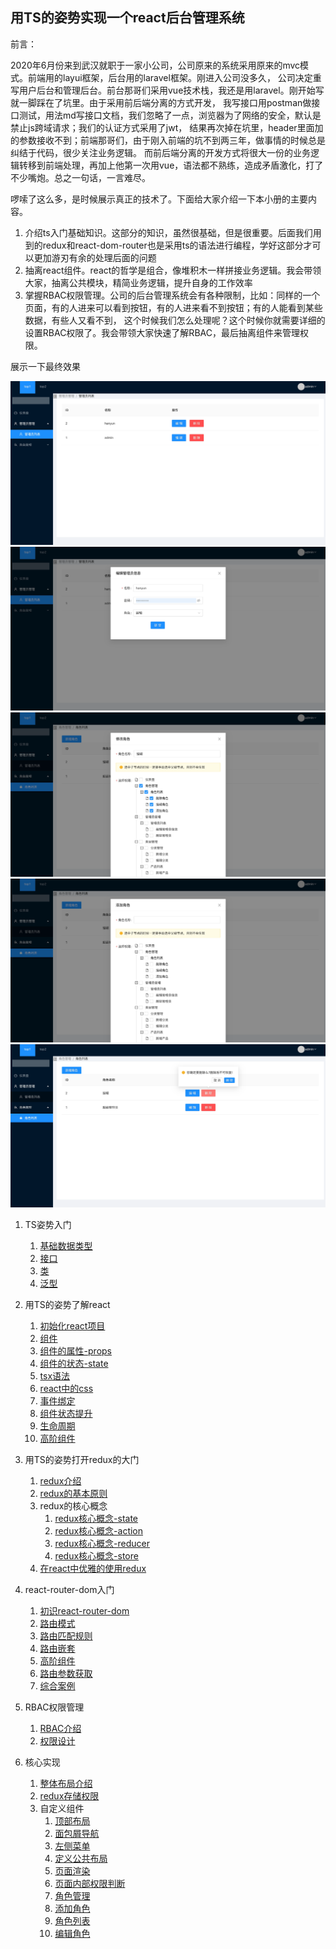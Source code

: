 ## 用TS的姿势实现一个react后台管理系统

前言：

2020年6月份来到武汉就职于一家小公司，公司原来的系统采用原来的mvc模式。前端用的layui框架，后台用的laravel框架。刚进入公司没多久，
公司决定重写用户后台和管理后台。前台那哥们采用vue技术栈，我还是用laravel。刚开始写就一脚踩在了坑里。由于采用前后端分离的方式开发，
我写接口用postman做接口测试，用法md写接口文档，我们忽略了一点，浏览器为了网络的安全，默认是禁止js跨域请求；我们的认证方式采用了jwt，
结果再次掉在坑里，header里面加的参数接收不到；前端那哥们，由于刚入前端的坑不到两三年，做事情的时候总是纠结于代码，很少关注业务逻辑。
而前后端分离的开发方式将很大一份的业务逻辑转移到前端处理，再加上他第一次用vue，语法都不熟练，造成矛盾激化，打了不少嘴炮。总之一句话，一言难尽。

啰嗦了这么多，是时候展示真正的技术了。下面给大家介绍一下本小册的主要内容。

1. 介绍ts入门基础知识。这部分的知识，虽然很基础，但是很重要。后面我们用到的redux和react-dom-router也是采用ts的语法进行编程，学好这部分才可以更加游刃有余的处理后面的问题
2. 抽离react组件。react的哲学是组合，像堆积木一样拼接业务逻辑。我会带领大家，抽离公共模块，精简业务逻辑，提升自身的工作效率
3. 掌握RBAC权限管理。公司的后台管理系统会有各种限制，比如：同样的一个页面，有的人进来可以看到按钮，有的人进来看不到按钮；有的人能看到某些数据，有些人又看不到，
   这个时候我们怎么处理呢？这个时候你就需要详细的设置RBAC权限了。我会带领大家快速了解RBAC，最后抽离组件来管理权限。

展示一下最终效果

![pic](./md/img/chrome-capture1.jpg)
![pic](./md/img/chrome-capture2.jpg)
![pic](./md/img/chrome-capture3.jpg)
![pic](./md/img/chrome-capture4.jpg)
![pic](./md/img/chrome-capture5.jpg)

1. TS姿势入门
    1. [基础数据类型](./md/1/基础数据类型.md)
    3. [接口](./md/1/接口.md)
    4. [类](./md/1/类.md)
    5. [泛型](./md/1/泛型.md)
2. 用TS的姿势了解react
    1. [初始化react项目](./md/2/项目初始化.md)
    2. [组件](./md/2/组件.md)
    3. [组件的属性-props](./md/2/组件的属性-props.md)
    4. [组件的状态-state](./md/2/组件的状态-state.md)
    5. [tsx语法](./md/2/tsx语法.md)
    6. [react中的css](./md/2/react中的css.md)
    7. [事件绑定](./md/2/事件绑定.md)
    8. [组件状态提升](./md/2/组件状态提升.md)
    9. [生命周期](./md/2/生命周期.md)
    11. [高阶组件](./md/2/高阶组件.md)
3. 用TS的姿势打开redux的大门
    1. [redux介绍](./md/3/redux介绍.md)
    2. [redux的基本原则](./md/3/redux基本原则.md)
    3. redux的核心概念
        1. [redux核心概念-state](./md/3/redux核心概念-state.md)
        2. [redux核心概念-action](./md/3/redux核心概念-action.md)
        3. [redux核心概念-reducer](./md/3/redux核心概念-reducer.md)
        4. [redux核心概念-store](./md/3/redux核心概念-store.md)
    4. [在react中优雅的使用redux](./md/3/在react中优雅的使用redux.md)

4. react-router-dom入门
    1. [初识react-router-dom](./md/4/初识react-router-dom.md)
    2. [路由模式](./md/4/路由模式.md)
    3. [路由匹配规则](./md/4/路由匹配规则.md)
    4. [路由嵌套](./md/4/路由嵌套.md)
    4. [高阶组件](./md/4/高阶组件.md)
    5. [路由参数获取](./md/4/路由参数获取.md)
    6. [综合案例](./md/4/综合案例.md)

5. RBAC权限管理
    1. [RBAC介绍](./md/5/rbac介绍.md)
    2. [权限设计](md/5/权限设计.md)

6. 核心实现
    1. [整体布局介绍](./md/6/整体布局介绍.md)
    3. [redux存储权限](./md/6/redux存储权限.md)
    2. 自定义组件
        1. [顶部布局](./md/6/顶部布局.md)
        2. [面包屑导航](./md/6/面包屑导航.md)
        2. [左侧菜单](./md/6/左侧菜单.md)
        3. [定义公共布局](./md/6/定义公共布局.md)
        4. [页面渲染](./md/6/页面渲染.md)
        5. [页面内部权限判断](./md/6/页面内部权限判断.md)
        6. [角色管理](./md/6/角色管理.md)
        7. [添加角色](./md/6/添加角色.md)
        8. [角色列表](./md/6/角色列表.md)
        9. [编辑角色](./md/6/编辑角色.md)
